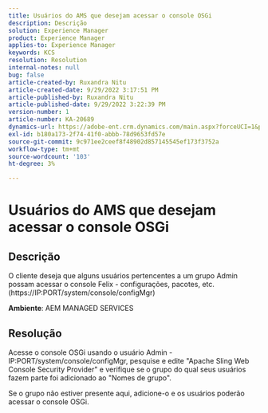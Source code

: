 ```yaml
---
title: Usuários do AMS que desejam acessar o console OSGi
description: Descrição
solution: Experience Manager
product: Experience Manager
applies-to: Experience Manager
keywords: KCS
resolution: Resolution
internal-notes: null
bug: false
article-created-by: Ruxandra Nitu
article-created-date: 9/29/2022 3:17:51 PM
article-published-by: Ruxandra Nitu
article-published-date: 9/29/2022 3:22:39 PM
version-number: 1
article-number: KA-20689
dynamics-url: https://adobe-ent.crm.dynamics.com/main.aspx?forceUCI=1&pagetype=entityrecord&etn=knowledgearticle&id=0aa2b2da-0940-ed11-9db1-0022480867fb
exl-id: b180a173-2f74-41f0-abbb-78d9653fd57e
source-git-commit: 9c971ee2ceef8f48902d857145545ef173f3752a
workflow-type: tm+mt
source-wordcount: '103'
ht-degree: 3%

---
```


# Usuários do AMS que desejam acessar o console OSGi

## Descrição


O cliente deseja que alguns usuários pertencentes a um grupo Admin possam acessar o console Felix - configurações, pacotes, etc. (https://IP:PORT/system/console/configMgr)



<b>Ambiente</b>: AEM MANAGED SERVICES


## Resolução


Acesse o console OSGi usando o usuário Admin - IP:PORT/system/console/configMgr, pesquise e edite &quot;Apache Sling Web Console Security Provider&quot; e verifique se o grupo do qual seus usuários fazem parte foi adicionado ao &quot;Nomes de grupo&quot;.

Se o grupo não estiver presente aqui, adicione-o e os usuários poderão acessar o console OSGi.
